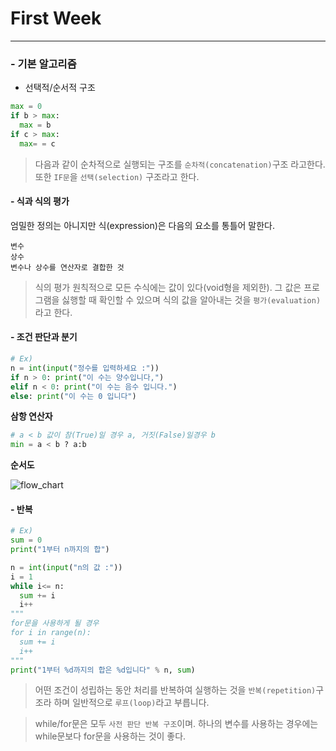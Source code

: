 # **First Week**
---
### - 기본 알고리즘

- 선택적/순서적 구조</br>
```python
max = 0
if b > max:
  max = b
if c > max:
  max= = c
```
> 다음과 같이 순차적으로 실행되는 구조를 `순차적(concatenation)`구조 라고한다.</br>
> 또한 `IF문`을 `선택(selection)` 구조라고 한다.</br>

#### - 식과 식의 평가</br>
엄밀한 정의는 아니지만 식(expression)은 다음의 요소를 통틀어 말한다.

```
변수
상수
변수나 상수를 연산자로 결합한 것
```
> 식의 평가
> 원칙적으로 모든 수식에는 값이 있다(void형을 제외한). 그 값은 프로그램을 싫행할 때
> 확인할 수 있으며 식의 값을 알아내는 것을 `평가(evaluation)`라고 한다.

#### - 조건 판단과 분기</br>
```python
# Ex)
n = int(input("정수를 입력하세요 :"))
if n > 0: print("이 수는 양수입니다,")
elif n < 0: print("이 수는 음수 입니다.")
else: print("이 수는 0 입니다")
```

**삼항 연산자**
```python
# a < b 값이 참(True)일 경우 a, 거짓(False)일경우 b
min = a < b ? a:b
```

**순서도**</br>

![flow_chart](https://user-images.githubusercontent.com/25660275/40874871-65892680-66b0-11e8-80c8-5040e61ad320.png)


#### - 반복</br>
```python
# Ex)
sum = 0
print("1부터 n까지의 합")

n = int(input("n의 값 :"))
i = 1
while i<= n:
  sum += i
  i++
"""
for문을 사용하게 될 경우
for i in range(n):
  sum += i
  i++
"""
print("1부터 %d까지의 합은 %d입니다" % n, sum)
```

> 어떤 조건이 성립하는 동안 처리를 반복하여 실행하는 것을 `반복(repetition)`구조라 하며 일반적으로 `루프(loop)`라고 부릅니다.</br>

> while/for문은 모두 `사전 판단 반복 구조`이며. 하나의 변수를 사용하는 경우에는
> while문보다 for문을 사용하는 것이 좋다. </br>
